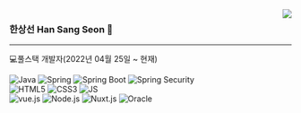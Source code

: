 
<!-- https://velog.io/@seondal/Github-Readme-%EA%BE%B8%EB%AF%B8%EA%B8%B0-%EC%B4%9D%EC%A0%95%EB%A6%AC#%EC%99%84%EC%84%B1 -->


  <img align="right" src="https://github-readme-stats.vercel.app/api/top-langs/?username=h1s0s&theme=dracula&exclude_repo=Computer-Science-Engineering&layout=compact&langs_count=10"/>
  
   
  ### 한상선 Han Sang Seon  🐥 
   
  --- 
💻풀스택 개발자(2022년 04월 25일 ~ 현재)

![Java](https://img.shields.io/badge/-Java-007396?style=flat-square&logo=Java&logoColor=white)
![Spring](https://img.shields.io/badge/-Spring-6DB33F?style=flat-square&logo=Spring&logoColor=white)
![Spring Boot](https://img.shields.io/badge/-SpringBoot-6DB33F?style=flat-square&logo=SpringBoot&logoColor=white)
![Spring Security](https://img.shields.io/badge/-SpringSecurity-6DB33F?style=flat-square&logo=SpringSecurity&logoColor=white)
</br>
![HTML5](https://img.shields.io/badge/-HTML-E34F26?style=flat-square&logo=HTML5&logoColor=white)
![CSS3](https://img.shields.io/badge/-CSS3-1572B6?style=flat-square&logo=CSS3&logoColor=white)
![JS](https://img.shields.io/badge/-JS-F7DF1E?style=flat-square&logo=JavaScript&logoColor=white)
</br>
![vue.js](https://img.shields.io/badge/-Vue.js-4FC08D?style=flat-square&logo=Vue.js&logoColor=white)
![Node.js](https://img.shields.io/badge/-Node.js-339933?style=flat-square&logo=Node.js&logoColor=white)
![Nuxt.js](https://img.shields.io/badge/-Nuxt.js-00DC82?style=flat-square&logo=Nuxt.js&logoColor=white)
![Oracle](https://img.shields.io/badge/-Oracle-F80000?style=flat-square&logo=Spring&logoColor=white)

